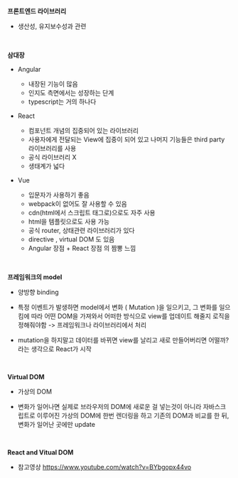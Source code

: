 **프론트엔드 라이브러리**

- 생산성, 유지보수성과 관련

<br />

**삼대장**

- Angular

  - 내장된 기능이 많음
  - 인지도 측면에서는 성장하는 단계
  - typescript는 거의 하나다

- React

  - 컴포넌트 개념의 집중되어 있는 라이브러리
  - 사용자에게 전달되는 View에 집중이 되어 있고 나머지 기능들은 third party 라이브러리를 사용
  - 공식 라이브러리 X
  - 생태계가 넓다

- Vue

  - 입문자가 사용하기 좋음
  - webpack이 없어도 잘 사용할 수 있음
  - cdn(html에서 스크립트 태그로)으로도 자주 사용
  - html을 템플릿으로도 사용 가능
  - 공식 router, 상태관련 라이브러리가 있다
  - directive , virtual DOM 도 있음
  - Angular 장점 + React 장점 의 짬뽕 느낌

<br/>

**프레임워크의 model**

- 양방향 binding

- 특정 이벤트가 발생하면 model에서 변화 ( Mutation )을 일으키고, 그 변화를 일으킴에 따라 어떤 DOM을 가져와서 어떠한 방식으로 view를 업데이트 해줄지 로직을 정해줘야함 -> 프레임워크나 라이브러리에서 처리

- mutation을 하지말고 데이터를 바뀌면 view를 날리고 새로 만들어버리면 어떨까? 라는 생각으로 React가 시작

<br />

**Virtual DOM**

- 가상의 DOM

- 변화가 일어나면 실제로 브라우저의 DOM에 새로운 걸 넣는것이 아니라 자바스크립트로 이루어진 가상의 DOM에 한번 렌더링을 하고 기존의 DOM과 비교를 한 뒤, 변화가 일어난 곳에만 update

 <br />

**React and Vitual DOM**

- 참고영상 https://www.youtube.com/watch?v=BYbgopx44vo
